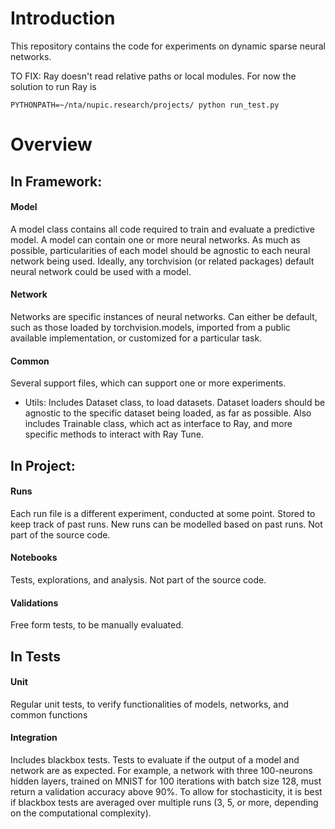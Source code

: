 Introduction
==============

This repository contains the code for experiments on dynamic sparse neural networks.

TO FIX: Ray doesn't read relative paths or local modules. For now the solution to run Ray is

`PYTHONPATH=~/nta/nupic.research/projects/ python run_test.py`


Overview
==========

## In Framework: 

#### Model 

A model class contains all code required to train and evaluate a predictive model. A model can contain one or more neural networks. As much as possible, particularities of each model should be agnostic to each neural network being used. Ideally, any torchvision (or related packages) default neural network could be used with a model. 

#### Network

Networks are specific instances of neural networks. Can either be default, such as those loaded by torchvision.models, imported from a public available implementation, or customized for a particular task. 

#### Common

Several support files, which can support one or more experiments.
- Utils: Includes Dataset class, to load datasets. Dataset loaders should be agnostic to the specific dataset being loaded, as far as possible. Also includes Trainable class, which act as interface to Ray, and more specific methods to interact with Ray Tune.

## In Project:

#### Runs

Each run file is a different experiment, conducted at some point. Stored to keep track of past runs. New runs can be modelled based on past runs. Not part of the source code. 

#### Notebooks

Tests, explorations, and analysis. Not part of the source code.

#### Validations

Free form tests, to be manually evaluated. 

## In Tests

#### Unit

Regular unit tests, to verify functionalities of models, networks, and common functions

#### Integration

Includes blackbox tests. Tests to evaluate if the output of a model and network are as expected. For example, a network with three 100-neurons hidden layers, trained on MNIST for 100 iterations with batch size 128, must return a validation accuracy above 90%. To allow for stochasticity, it is best if blackbox tests are averaged over multiple runs (3, 5, or more, depending on the computational complexity).